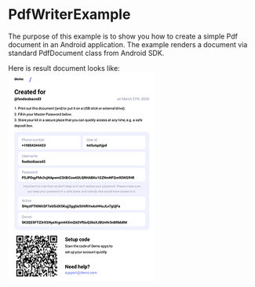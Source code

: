 # PdfWriterExample

The purpose of this example is to show you how to create a simple Pdf document in an Android application. 
The example renders a document via standard PdfDocument class from Android SDK.

Here is result document looks like:  
![Rendering result](https://github.com/AlShevelev/PdfWriterExample/blob/master/screenshot_1_300.png?raw=true)
